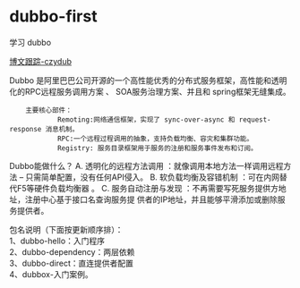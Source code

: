 # dubbo-first
学习 dubbo

[博文跟踪-czydub](http://blog.csdn.net/javawebrookie/article/details/66478685 "悬停显示")


Dubbo 是阿里巴巴公司开源的一个高性能优秀的分布式服务框架，高性能和透明化的RPC远程服务调用方案 、 SOA服务治理方案、并且和 spring框架无缝集成。

        主要核心部件：
                Remoting:网络通信框架，实现了 sync-over-async 和 request-response 消息机制。
                RPC:一个远程过程调用的抽象，支持负载均衡、容灾和集群功能。
                Registry: 服务目录框架用于服务的注册和服务事件发布和订阅。


Dubbo能做什么？
A. 透明化的远程方法调用 ：就像调用本地方法一样调用远程方法 – 只需简单配置，没有任何API侵入。
B. 软负载均衡及容错机制 ：可在内网替代F5等硬件负载均衡器 。
C. 服务自动注册与发现 ：不再需要写死服务提供方地址，注册中心基于接口名查询服务提 供者的IP地址，并且能够平滑添加或删除服务提供者。


包名说明（下面按更新顺序排）：    
    1、dubbo-hello：入门程序    
    2、dubbo-dependency：两层依赖    
    3、dubbo-direct：直连提供者配置    
    4、dubbox-入门案例。     
    